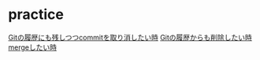 # practice
[Gitの履歴にも残しつつcommitを取り消したい時](git_revert.md)
[Gitの履歴からも削除したい時](git_reset.md)  
[mergeしたい時](git_merge.md)  